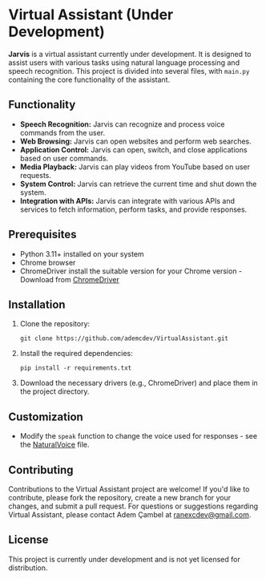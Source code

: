 # Virtual Assistant (Under Development)

**Jarvis** is a virtual assistant currently under development. It is designed to assist users with various tasks using natural language processing and speech recognition. This project is divided into several files, with `main.py` containing the core functionality of the assistant.

## Functionality

- **Speech Recognition:** Jarvis can recognize and process voice commands from the user.
- **Web Browsing:** Jarvis can open websites and perform web searches.
- **Application Control:** Jarvis can open, switch, and close applications based on user commands.
- **Media Playback:** Jarvis can play videos from YouTube based on user requests.
- **System Control:** Jarvis can retrieve the current time and shut down the system.
- **Integration with APIs:** Jarvis can integrate with various APIs and services to fetch information, perform tasks, and provide responses.

## Prerequisites
- Python 3.11+ installed on your system
- Chrome browser
- ChromeDriver install the suitable version for your Chrome version - Download from [ChromeDriver](https://googlechromelabs.github.io/chrome-for-testing/)

## Installation

1. Clone the repository:

   ```
   git clone https://github.com/ademcdev/VirtualAssistant.git
   ```

2. Install the required dependencies:

   ```
   pip install -r requirements.txt
   ```

3. Download the necessary drivers (e.g., ChromeDriver) and place them in the project directory.

## Customization

- Modify the `speak` function to change the voice used for responses - see the [NaturalVoice](NaturalVoices.txt) file.

## Contributing

Contributions to the Virtual Assistant project are welcome! If you'd like to contribute, please fork the repository, create a new branch for your changes, and submit a pull request.
For questions or suggestions regarding Virtual Assistant, please contact Adem Çambel at ranexcdev@gmail.com.

## License

This project is currently under development and is not yet licensed for distribution.
